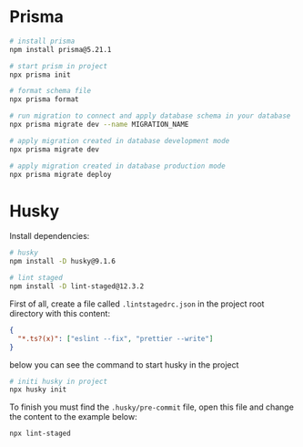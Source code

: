 # Prisma

```bash
# install prisma
npm install prisma@5.21.1

# start prism in project
npx prisma init

# format schema file
npx prisma format

# run migration to connect and apply database schema in your database
npx prisma migrate dev --name MIGRATION_NAME

# apply migration created in database development mode
npx prisma migrate dev

# apply migration created in database production mode
npx prisma migrate deploy
```

# Husky

Install dependencies:

```bash
# husky
npm install -D husky@9.1.6

# lint staged
npm install -D lint-staged@12.3.2
```

First of all, create a file called `.lintstagedrc.json` in the project root directory with this content:

```json
{
  "*.ts?(x)": ["eslint --fix", "prettier --write"]
}
```

below you can see the command to start husky in the project

```bash
# initi husky in project
npx husky init
```

To finish you must find the `.husky/pre-commit` file, open this file and change the content to the example below:

```bash
npx lint-staged
```
